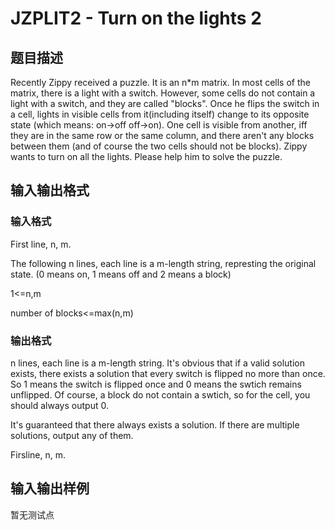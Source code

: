 # JZPLIT2 - Turn on the lights 2

## 题目描述

Recently Zippy received a puzzle. It is an n\*m matrix. In most cells of the matrix, there is a light with a switch. However, some cells do not contain a light with a switch, and they are called "blocks". Once he flips the switch in a cell, lights in visible cells from it(including itself) change to its opposite state (which means: on->off off->on). One cell is visible from another, iff they are in the same row or the same column, and there aren't any blocks between them (and of course the two cells should not be blocks). Zippy wants to turn on all the lights. Please help him to solve the puzzle.

## 输入输出格式

### 输入格式

First line, n, m.

The following n lines, each line is a m-length string, represting the original state. (0 means on, 1 means off and 2 means a block)

1<=n,m

number of blocks<=max(n,m)

### 输出格式

n lines, each line is a m-length string. It's obvious that if a valid solution exists, there exists a solution that every switch is flipped no more than once. So 1 means the switch is flipped once and 0 means the swtich remains unflipped. Of course, a block do not contain a swtich, so for the cell, you should always output 0.

It's guaranteed that there always exists a solution. If there are multiple solutions, output any of them.

Firsline, n, m.

## 输入输出样例

暂无测试点

